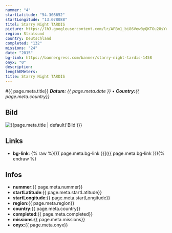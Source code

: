 ```yaml
---
nummer: "4"
startLatitude: "54.308652"
startLongitude: "13.078088"
titel: Starry Night TARDIS
picture: https://lh3.googleusercontent.com/lr/AFBm1_bi86Vew0yQKTOu28sYubMaF7ijBGBwiv9LrYqZ-WbifISQMgR1-q0cVBBccBgyOhNCSjhBSUh3fDYobpUKiG_JuvtSbPzU138Q9-nAVnWgzh0tOdaudZxVy1AlWH66KqEFQ8h8LPb-zR6_tyju-Onz8boAf7sAEH6wRLahHaAs1S8Fq1p9M_wC8IWoDz8b3sm3_0W7lPzpJ4BuqnhuUXVElmHQAkf5gxI8lXKK95iHm0yzrVfTqg4RkVAL9alILjXq5zTlS_kcXhp2jn61TdsMDBfK7I9Qi9vLPaFupXalExBb8rNPwTYzKZNR6qpVU-A0ogiFV7GNbJAb4F97CcZurba6rKo4-2yhc6416-83slE-vJWVWNQqIg-EbIiFgOr5XGf8IEX9WgzKFELhu_qtmxuZR8d1PYDfZcB7M4NcRYNmSavOkHs6emGGG4ZiJOv5MjlQUbUweL4gnbJZQUB9OfM7aF36hwlKDIR3O5g0FiKRS_dXg_lJRKw3zW6gG2Y2vgbwNzvWRX4be1kpb0Su5repUPsj5O2VhSHa37A8xybjQVh-xQESyGQoOiKot5PgwIgUd5fOrBt8M4KNA_EiyNaebTK9TjrOsOr4GitfdWePfQxHHOBv73c1FY9MsBqBOOOlplD1W77bM60I9Fj0kuZg0I4ntu0vKk4qGVvcT9tOxFR1IaBqmWE6YKXqbZ9aJgPalA
region: Stralsund
country: Deutschland
completed: "132"
missions: "24"
date: "2015"
bg-link: https://bannergress.com/banner/starry-night-tardis-1458
onyx: "0"
description: 
lengthKMeters: 
title: Starry Night TARDIS
---
```


#{{ page.meta.title}}
_**Datum:** {{ page.meta.date }} • **Country:**{{ page.meta.country}}_

## Bild
![{{page.meta.title | default('Bild')}}]({{page.meta.picture}})

## Links
- **bg-link**: {% raw %}[{{ page.meta.bg-link }}]({{ page.meta.bg-link }}){% endraw %}

## Infos
- **nummer**:{{ page.meta.nummer}}
- **startLatitude**:{{ page.meta.startLatitude}}
- **startLongitude**:{{ page.meta.startLongitude}}
- **region**:{{ page.meta.region}}
- **country**:{{ page.meta.country}}
- **completed**:{{ page.meta.completed}}
- **missions**:{{ page.meta.missions}}
- **onyx**:{{ page.meta.onyx}}

